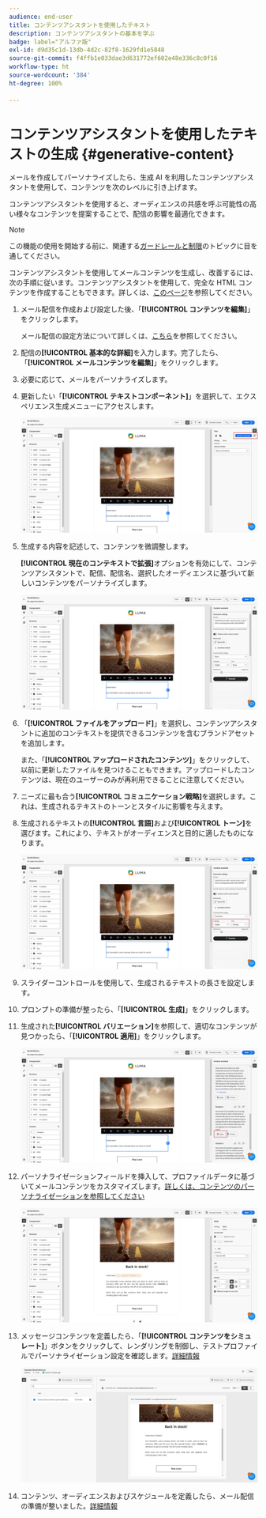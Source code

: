 ```yaml
---
audience: end-user
title: コンテンツアシスタントを使用したテキスト
description: コンテンツアシスタントの基本を学ぶ
badge: label="アルファ版"
exl-id: d9d35c1d-13db-4d2c-82f8-1629fd1e5848
source-git-commit: f4ffb1e033dae3d631772ef602e48e336c8c0f16
workflow-type: ht
source-wordcount: '384'
ht-degree: 100%

---
```


# コンテンツアシスタントを使用したテキストの生成 {#generative-content}



メールを作成してパーソナライズしたら、生成 AI を利用したコンテンツアシスタントを使用して、コンテンツを次のレベルに引き上げます。

コンテンツアシスタントを使用すると、オーディエンスの共感を呼ぶ可能性の高い様々なコンテンツを提案することで、配信の影響を最適化できます。

>[!NOTE]
>
>この機能の使用を開始する前に、関連する[ガードレールと制限](generative-gs.md#guardrails-and-limitations)のトピックに目を通してください。

コンテンツアシスタントを使用してメールコンテンツを生成し、改善するには、次の手順に従います。コンテンツアシスタントを使用して、完全な HTML コンテンツを作成することもできます。詳しくは、[このページ](generative-email.md)を参照してください。

1. メール配信を作成および設定した後、「**[!UICONTROL コンテンツを編集]**」をクリックします。

   メール配信の設定方法について詳しくは、[こちら](../content/create-email-content.md)を参照してください。

1. 配信の&#x200B;**[!UICONTROL 基本的な詳細]**&#x200B;を入力します。完了したら、「**[!UICONTROL メールコンテンツを編集]**」をクリックします。

1. 必要に応じて、メールをパーソナライズします。

1. 更新したい「**[!UICONTROL テキストコンポーネント]**」を選択して、エクスペリエンス生成メニューにアクセスします。

   ![](assets/text-genai-1.png)

1. 生成する内容を記述して、コンテンツを微調整します。

   **[!UICONTROL 現在のコンテキストで拡張]**&#x200B;オプションを有効にして、コンテンツアシスタントで、配信、配信名、選択したオーディエンスに基づいて新しいコンテンツをパーソナライズします。

   ![](assets/text-genai-3.png)

1. 「**[!UICONTROL ファイルをアップロード]**」を選択し、コンテンツアシスタントに追加のコンテキストを提供できるコンテンツを含むブランドアセットを追加します。

   また、「**[!UICONTROL アップロードされたコンテンツ]**」をクリックして、以前に更新したファイルを見つけることもできます。アップロードしたコンテンツは、現在のユーザーのみが再利用できることに注意してください。

1. ニーズに最も合う&#x200B;**[!UICONTROL コミュニケーション戦略]**&#x200B;を選択します。これは、生成されるテキストのトーンとスタイルに影響を与えます。

1. 生成されるテキストの&#x200B;**[!UICONTROL 言語]**&#x200B;および&#x200B;**[!UICONTROL トーン]**&#x200B;を選びます。これにより、テキストがオーディエンスと目的に適したものになります。

   ![](assets/text-genai-4.png)

1. スライダーコントロールを使用して、生成されるテキストの長さを設定します。

1. プロンプトの準備が整ったら、「**[!UICONTROL 生成]**」をクリックします。

1. 生成された&#x200B;**[!UICONTROL バリエーション]**&#x200B;を参照して、適切なコンテンツが見つかったら、「**[!UICONTROL 適用]**」をクリックします。

   ![](assets/text-genai-5.png)

1. パーソナライゼーションフィールドを挿入して、プロファイルデータに基づいてメールコンテンツをカスタマイズします。[詳しくは、コンテンツのパーソナライゼーションを参照してください](../personalization/personalize.md)

   ![](assets/text-genai-6.png)

1. メッセージコンテンツを定義したら、「**[!UICONTROL コンテンツをシミュレート]**」ボタンをクリックして、レンダリングを制御し、テストプロファイルでパーソナライゼーション設定を確認します。[詳細情報](../preview-test/preview-content.md)

   ![](assets/text-genai-7.png)

1. コンテンツ、オーディエンスおよびスケジュールを定義したら、メール配信の準備が整いました。[詳細情報](../monitor/prepare-send.md)

